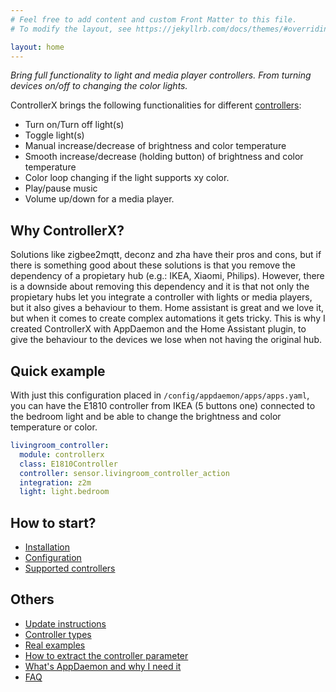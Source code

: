 ```yaml
---
# Feel free to add content and custom Front Matter to this file.
# To modify the layout, see https://jekyllrb.com/docs/themes/#overriding-theme-defaults

layout: home
---
```


_Bring full functionality to light and media player controllers. From turning devices on/off to changing the color lights._

ControllerX brings the following functionalities for different [controllers](/controllerx/controllers):

- Turn on/Turn off light(s)
- Toggle light(s)
- Manual increase/decrease of brightness and color temperature
- Smooth increase/decrease (holding button) of brightness and color temperature
- Color loop changing if the light supports xy color.
- Play/pause music
- Volume up/down for a media player.

## Why ControllerX?

Solutions like zigbee2mqtt, deconz and zha have their pros and cons, but if there is something good about these solutions is that you remove the dependency of a propietary hub (e.g.: IKEA, Xiaomi, Philips). However, there is a downside about removing this dependency and it is that not only the propietary hubs let you integrate a controller with lights or media players, but it also gives a behaviour to them. Home assistant is great and we love it, but when it comes to create complex automations it gets tricky. This is why I created ControllerX with AppDaemon and the Home Assistant plugin, to give the behaviour to the devices we lose when not having the original hub.

## Quick example

With just this configuration placed in `/config/appdaemon/apps/apps.yaml`, you can have the E1810 controller from IKEA (5 buttons one) connected to the bedroom light and be able to change the brightness and color temperature or color.

```yaml
livingroom_controller:
  module: controllerx
  class: E1810Controller
  controller: sensor.livingroom_controller_action
  integration: z2m
  light: light.bedroom
```

## How to start?

- [Installation](/controllerx/start/installation)
- [Configuration](/controllerx/start/configuration)
- [Supported controllers](/controllerx/controllers)

## Others

- [Update instructions](/controllerx/how-to/update)
- [Controller types](/controllerx/start/type-configuration)
- [Real examples](/controllerx/start/examples)
- [How to extract the controller parameter](how-to/extract-controller-id)
- [What's AppDaemon and why I need it](how-to/run-appdaemon)
- [FAQ](faq)
